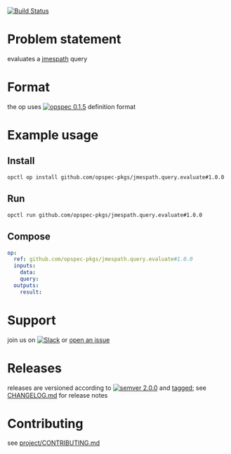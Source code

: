 [![Build Status](https://travis-ci.org/opspec-pkgs/jmespath.query.evaluate.svg?branch=master)](https://travis-ci.org/opspec-pkgs/jmespath.query.evaluate)

# Problem statement

evaluates a [jmespath](http://jmespath.org/) query

# Format

the op uses [![opspec 0.1.5](https://img.shields.io/badge/opspec-0.1.5-brightgreen.svg?colorA=6b6b6b&colorB=fc16be)](https://opspec.io/0.1.5) definition format

# Example usage

## Install

```shell
opctl op install github.com/opspec-pkgs/jmespath.query.evaluate#1.0.0
```

## Run

```
opctl run github.com/opspec-pkgs/jmespath.query.evaluate#1.0.0
```

## Compose

```yaml
op:
  ref: github.com/opspec-pkgs/jmespath.query.evaluate#1.0.0
  inputs:
    data:
    query:
  outputs:
    result:
```

# Support

join us on
[![Slack](https://opctl-slackin.herokuapp.com/badge.svg)](https://opctl-slackin.herokuapp.com/)
or
[open an issue](https://github.com/opspec-pkgs/jmespath.query.evaluate/issues)

# Releases

releases are versioned according to
[![semver 2.0.0](https://img.shields.io/badge/semver-2.0.0-brightgreen.svg)](http://semver.org/spec/v2.0.0.html)
and [tagged](https://git-scm.com/book/en/v2/Git-Basics-Tagging); see
[CHANGELOG.md](CHANGELOG.md) for release notes

# Contributing

see
[project/CONTRIBUTING.md](https://github.com/opspec-pkgs/project/blob/master/CONTRIBUTING.md)
